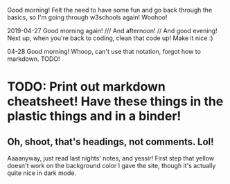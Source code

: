 Good morning! Felt the need to have some fun and go back through the basics, so I'm going through w3schools again! Woohoo!

2019-04-27 Good morning again! /// And afternoon! // And good evening! Next up, when you're back to coding, clean that code up! Make it nice :)

04-28 Good morning! Whoop, can't use that notation, forgot how to markdown. TODO!

# TODO: Print out markdown cheatsheet! Have these things in the plastic things and in a binder!

## Oh, shoot, that's headings, not comments. Lol!

Aaaanyway, just read last nights' notes, and yessir! First step that yellow doesn't work on the background color I gave the site, though it's actually quite nice in dark mode.
